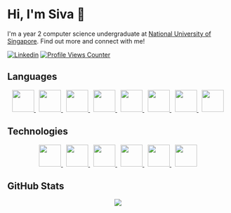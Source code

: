 # Hi, I'm Siva 👋

I'm a year 2 computer science undergraduate at [National University of Singapore](https://www.comp.nus.edu.sg). Find out more and connect with me!

[![Linkedin](https://img.shields.io/badge/-sivayogasubramanian-blue?style=for-the-badge&logo=Linkedin&logoColor=white&link=https://www.linkedin.com/in/sivayogasubramanian/)](https://www.linkedin.com/in/sivayogasubramanian/)
[![Profile Views Counter](https://komarev.com/ghpvc/?username=sivayogasubramanian&style=for-the-badge)](https://github.com/sivayogasubramanian)

## Languages

<p align="center">
  <a href="https://www.java.com/en/" title="Java">
    <img src="https://cdn.jsdelivr.net/gh/devicons/devicon/icons/java/java-original-wordmark.svg" width="auto" height ="50" />
  </a>
  &nbsp;
  <a href="https://en.wikipedia.org/wiki/JavaScript" title = "JavaScript">
    <img src="https://cdn.jsdelivr.net/gh/devicons/devicon/icons/javascript/javascript-original.svg" width="auto" height ="50" />
  </a>
  &nbsp;
  <a href="https://www.typescriptlang.org/" title="TypeScript">
    <img src="https://cdn.jsdelivr.net/gh/devicons/devicon/icons/typescript/typescript-original.svg" width="auto" height ="50" />
  </a>
  &nbsp;
  <a href="https://go.dev/" title="Golang">
    <img src="https://cdn.jsdelivr.net/gh/devicons/devicon/icons/go/go-original-wordmark.svg" width="auto" height ="50" />
  </a>
  &nbsp;
  <a href="https://www.ruby-lang.org/en/" title="Ruby">
    <img src="https://cdn.jsdelivr.net/gh/devicons/devicon/icons/ruby/ruby-plain-wordmark.svg" width="auto" height ="50" />
  </a>
  &nbsp;
  <a href="https://www.python.org/" title="Python">
    <img src="https://cdn.jsdelivr.net/gh/devicons/devicon/icons/python/python-original-wordmark.svg" width="auto" height ="50" />
  </a>
  &nbsp;
  <a href="https://en.wikipedia.org/wiki/C_(programming_language)" title="C">
    <img src="https://cdn.jsdelivr.net/gh/devicons/devicon/icons/c/c-line.svg" width="auto" height ="50" />
  </a>
  &nbsp;
  <a href="https://developer.apple.com/swift/" title="Swift">
    <img src="https://cdn.jsdelivr.net/gh/devicons/devicon/icons/swift/swift-original.svg" width="auto" height ="50" />
  </a>
</p>

## Technologies

<p align="center">
  <a href="https://reactjs.org/" title="React">
    <img src="https://cdn.jsdelivr.net/gh/devicons/devicon/icons/react/react-original-wordmark.svg" width="auto" height ="50" />
  </a>
  &nbsp;
  <a href="https://redux.js.org/" title="Redux">
    <img src="https://cdn.jsdelivr.net/gh/devicons/devicon/icons/redux/redux-original.svg" width="auto" height ="50" />
  </a>
  &nbsp;
  <a href="https://rubyonrails.org/" title="Ruby on Rails">
    <img src="https://cdn.jsdelivr.net/gh/devicons/devicon/icons/rails/rails-plain-wordmark.svg" width="auto" height ="50" />
  </a>
  &nbsp;
  <a href="https://firebase.google.com/" title="Firebase">
    <img src="https://cdn.jsdelivr.net/gh/devicons/devicon/icons/firebase/firebase-plain-wordmark.svg" width="auto" height ="50" />
  </a>
  &nbsp;
  <a href="https://www.docker.com/" title="Docker">
    <img src="https://cdn.jsdelivr.net/gh/devicons/devicon/icons/docker/docker-original-wordmark.svg" width="auto" height ="50" />
  </a>
  &nbsp;
  <a href="https://git-scm.com/" title="Git">
    <img src="https://cdn.jsdelivr.net/gh/devicons/devicon/icons/git/git-original.svg" width="auto" height ="50" />
  </a>
</p>

## GitHub Stats

<p align="center"> 
  <img src="https://github-readme-stats.vercel.app/api?username=sivayogasubramanian&count_private=true&hide=stars&show_icons=true&bg_color=30,e96443,904e95&title_color=fff&text_color=fff" />
</p>
